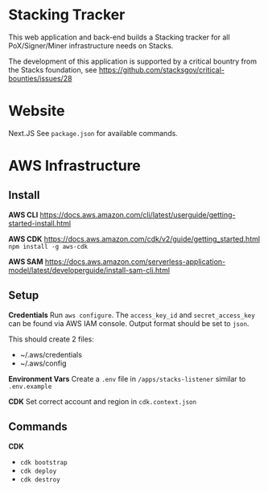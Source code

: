 # Stacking Tracker

This web application and back-end builds a Stacking tracker for all PoX/Signer/Miner infrastructure needs on Stacks.

The development of this application is supported by a critical bountry from the Stacks foundation, see https://github.com/stacksgov/critical-bounties/issues/28

# Website

Next.JS
See `package.json` for available commands.

# AWS Infrastructure

## Install

**AWS CLI**
https://docs.aws.amazon.com/cli/latest/userguide/getting-started-install.html

**AWS CDK**
https://docs.aws.amazon.com/cdk/v2/guide/getting_started.html
`npm install -g aws-cdk`

**AWS SAM**
https://docs.aws.amazon.com/serverless-application-model/latest/developerguide/install-sam-cli.html

## Setup

**Credentials**
Run `aws configure`. The `access_key_id` and `secret_access_key` can be found via AWS IAM console. Output format should be set to `json`.

This should create 2 files:

-   ~/.aws/credentials
-   ~/.aws/config

**Environment Vars**
Create a `.env` file in `/apps/stacks-listener` similar to `.env.example`

**CDK**
Set correct account and region in `cdk.context.json`

## Commands

**CDK**

-   `cdk bootstrap`
-   `cdk deploy`
-   `cdk destroy`
